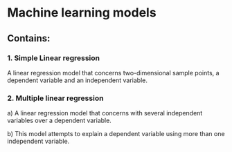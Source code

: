 # Machine learning models

## Contains:
### 1. Simple Linear regression
 A linear regression model that concerns two-dimensional sample points, a dependent variable and an independent variable.

### 2. Multiple linear regression
 a) A linear regression model that concerns with several independent variables over a dependent variable.

 b) This model attempts to  explain a dependent variable using more than one independent variable. 
